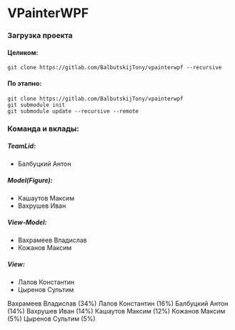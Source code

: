 # VPainterWPF

### Загрузка проекта
#### Целиком:
    git clone https://gitlab.com/BalbutskijTony/vpainterwpf --recursive
#### По этапно:
	git clone https://gitlab.com/BalbutskijTony/vpainterwpf
	git submodule init
	git submodule update --recursive --remote


### Команда и вклады:
##### TeamLid: 
 - Балбуцкий Антон

##### Model(Figure):
 - Кашаутов Максим
 - Вахрушев Иван

##### View-Model:
 - Вахрамеев Владислав
 - Кожанов Максим

##### View:
 - Лалов Константин
 - Цыренов Сультим

Вахрамеев Владислав (34%)
Лалов Константин (16%)
Балбуцкий Антон (14%)
Вахрушев Иван (14%)
Кашаутов Максим (12%)
Кожанов Максим (5%)
Цыренов Сультим (5%)



